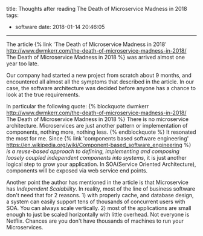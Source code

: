 title: Thoughts after reading The Death of Microservice Madness in 2018
tags:
  - software
date: 2018-01-14 20:46:05
---


The article {% link 'The Death of Microservice Madness in 2018' http://www.dwmkerr.com/the-death-of-microservice-madness-in-2018/ The Death of Microservice Madness in 2018 %} was arrived almost one year too late. 

Our company had started a new project from scratch about 9 months, and encountered all almost all the symptoms that described in the article. In our case, the software architecture was decided before anyone has a chance to look at the true requirements.

In particular the following quote: {% blockquote dwmkerr http://www.dwmkerr.com/the-death-of-microservice-madness-in-2018/ The Death of Microservice Madness in 2018 %}
There is no microservice architecture. Microservices are just another pattern or implementation of components, nothing more, nothing less. 
{% endblockquote %} It resonated the most for me. Since {% link 'components based software engineering' https://en.wikipedia.org/wiki/Component-based_software_engineering  %}  _is a reuse-based approach to defining, implementing and composing loosely coupled independent components into systems_, it is just another logical step to grow your application. In SOA(Service Oriented Architecture), components will be exposed via web service end points.

Another point the author has mentioned in the article is that Microservice has _Independent Scalability_. In reality, most of the line of business software don't need that for 2 reasons. 1) with properly cache, and database design, a system can easily support tens of thousands of concurrent users with SOA. You can always scale vertically. 2) most of the applications are small enough to just be scaled horizontally with little overhead. Not everyone is Netflix. Chances are you don't have thousands of machines to run your Microservices.

